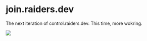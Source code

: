 # join.raiders.dev

The next iteration of control.raiders.dev. This time, more wokring.

![](https://user-images.githubusercontent.com/1910070/91527928-b411d600-e8d4-11ea-8d11-98fcf1d3efb6.png)
